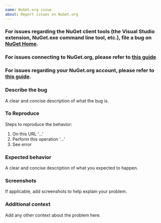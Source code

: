 ```yaml
---
name: NuGet.org issue
about: Report issues on NuGet.org
---
```


### For issues regarding the NuGet client tools (the Visual Studio extension, NuGet.exe command line tool, etc.), file a bug on [NuGet Home](https://github.com/nuget/home/issues).

### For issues connecting to NuGet.org, please refer to [this guide](https://docs.microsoft.com/en-us/nuget/faqs/nuget-faq#nugetorg-not-accessible)

### For issues regarding your NuGet.org account, please refer to [this guide](https://docs.microsoft.com/en-us/nuget/faqs/nuget-faq#nugetorg-account-management).

### Describe the bug
A clear and concise description of what the bug is.

### To Reproduce
Steps to reproduce the behavior:
1. On this URL '...'
2. Perform this operation '...'
3. See error

### Expected behavior
A clear and concise description of what you expected to happen.

### Screenshots
If applicable, add screenshots to help explain your problem.

### Additional context
Add any other context about the problem here.